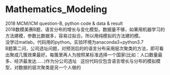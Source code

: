 # Mathematics_Modeling  
2018 MCM/ICM question-B, python code &amp; data &amp; result  
2018数模美赛B题，语言分布的增长与变化模型。数据量不够，如果用机器学习的方法建模，参数比数据多，容易过拟合。所以用纯模拟的方法建的模。  
没学过matlab，代码用的python。实验环境为anaconda3+python3.7  
B题第二问，公司选址问题，对预测后的的语言分布采用层次聚类的方法，即可看出聚成几簇效果最好。每簇里再人为按照某标准选择一个国家(比如：人口数量最多、经济最发达......)作为分公司选址  
这份代码仅包含语言增长与分布的模拟模型，对数据的层次聚类是另一个人做的
